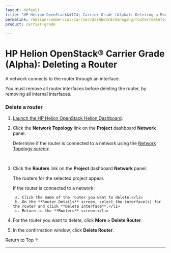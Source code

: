 ```yaml
---
layout: default
title: "HP Helion OpenStack&#174; Carrier Grade (Alpha): Deleting a Router"
permalink: /helion/commercial/carrier/dashboard/managing/router/delete/
product: carrier-grade

---
```

<!--UNDER REVISION-->

<script>

function PageRefresh {
onLoad="window.refresh"
}

PageRefresh();

</script>

<!--
<p style="font-size: small;"> <a href="/helion/commercial/carrier/ga1/install/">&#9664; PREV</a> | <a href="/helion/commercial/carrier/ga1/install-overview/">&#9650; UP</a> | <a href="/helion/commercial/carrier/ga1/">NEXT &#9654;</a></p> 
-->

# HP Helion OpenStack&#174; Carrier Grade (Alpha): Deleting a Router

A network connects to the router through an interface.

You must remove all router interfaces before deleting the router, by removing all internal interfaces.

### Delete a router ###

1. [Launch the HP Helion OpenStack Helion Dashboard](/helion/openstack/carrier/dashboard/login/).

2. Click the **Network Topology** link on the **Project** dashboard **Network** panel.

	Determine if the router is connected to a network using the [Network Topology screen](/helion/commercial/carrier/dashboard/managing/network/viewing/):

	<br /><img src="NetworkConnections.png"  alt="" />

3. Click the **Routers** link on the **Project** dashboard **Network** panel.

	The routers for the selected project appear. 

	If the router is connected to a network:

		a. Click the name of the router you want to delete.</li>
		b. On the **Router Details** screen, select the interface(s) for the router and click **Delete Interface**.</li>
		c. Return to the **Routers** screen.</li>

4. For the router you want to delete, click **More &gt; Delete Router**.

5. In the confirmation window, click **Delete Router**.

<a href="#top" style="padding:14px 0px 14px 0px; text-decoration: none;"> Return to Top &#8593; </a>


----
